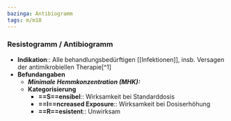 ```yaml
---
bazinga: Antibiogramm
tags: m/m18
---
```

### Resistogramm / Antibiogramm
- **Indikation**:: Alle behandlungsbedürftigen [[Infektionen]], insb. Versagen der antimikrobiellen Therapie[^1]
- **Befundangaben**
	- ***Minimale Hemmkonzentration (MHK):***
	- **Kategorisierung**
		- **==S==ensibel**:: Wirksamkeit bei Standarddosis
		- **==I==ncreased Exposure**:: Wirksamkeit bei Dosiserhöhung
		- **==R==esistent**:: Unwirksam